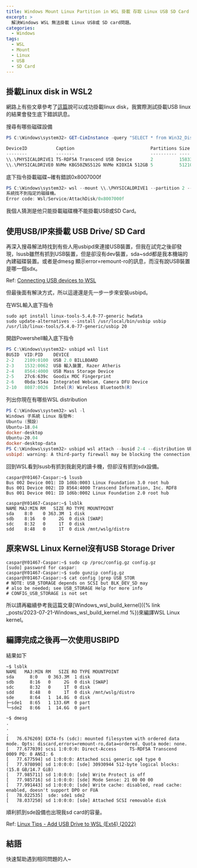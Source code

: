 ```yaml
---
title: Windows Mount Linux Partition in WSL 掛載 存取 Linux USB SD Card
excerpt: >
  解決Windows WSL 無法掛載 Linux USB或 SD card問題。
categories:
  - Windows
tags:
  - WSL
  - Mount
  - Linux
  - USB
  - SD Card
---
```

## 掛載Linux disk in WSL2

網路上有些文章參考了[這篇](https://learn.microsoft.com/en-us/windows/wsl/wsl2-mount-disk)說可以成功掛載linux disk，我實際測試掛載USB linux的結果會發生底下錯誤訊息。

搜尋有哪些磁碟設備
```powershell
PS C:\Windows\system32> GET-CimInstance -query "SELECT * from Win32_DiskDrive"

DeviceID           Caption                             Partitions Size         Model
--------           -------                             ---------- ----         -----
\\.\PHYSICALDRIVE1 TS-RDF5A Transcend USB Device       2          15833664000  TS-RDF5A Transcend USB Device
\\.\PHYSICALDRIVE0 NVMe KBG50ZNS512G NVMe KIOXIA 512GB 5          512105932800 NVMe KBG50ZNS512G NVMe KIOXIA 512GB
```

底下指令掛載磁碟~確有錯誤0x8007000f
```powershell
PS C:\Windows\system32> wsl --mount \\.\PHYSICALDRIVE1 --partition 2 --type EXT4
系統找不到指定的磁碟機。
Error code: Wsl/Service/AttachDisk/0x8007000f
```

我個人猜測是他只能掛載磁碟機不能掛載USB或SD Card。

## 使用USB/IP來掛載 USB Drive/ SD Card

再深入搜尋解法時找到有些人用usbipd來連接USB裝置，但我在試完之後卻發現，lsusb雖然有抓到USB裝置，但是卻沒有dev裝置，sda~sdd都是我本機端的內建磁碟裝置。或者是dmesg 顯示error=remount-ro的訊息，而沒有說USB裝置是哪一個sdx。

Ref: [Connecting USB devices to WSL](https://devblogs.microsoft.com/commandline/connecting-usb-devices-to-wsl/)

但最後面有解決方式，所以這邊還是先一步一步來安裝usbipd。

在WSL輸入底下指令
```console
sudo apt install linux-tools-5.4.0-77-generic hwdata
sudo update-alternatives --install /usr/local/bin/usbip usbip /usr/lib/linux-tools/5.4.0-77-generic/usbip 20
```

開啟Powershell輸入底下指令
```powershell
PS C:\Windows\system32> usbipd wsl list
BUSID  VID:PID    DEVICE                                                        STATE
2-2    2109:0100  USB 2.0 BILLBOARD                                             Not attached
2-3    1532:0062  USB 輸入裝置, Razer Atheris                                   Not attached
2-4    8564:4000  USB Mass Storage Device                                       Not attached
2-5    27c6:639c  Goodix MOC Fingerprint                                        Not attached
2-6    0bda:554a  Integrated Webcam, Camera DFU Device                          Not attached
2-10   8087:0026  Intel(R) Wireless Bluetooth(R)                                Not attached
```

列出你現在有哪些WSL distribution
```powershell
PS C:\Windows\system32> wsl -l
Windows 子系統 Linux 版發佈:
Ubuntu (預設)
Ubuntu-18.04
docker-desktop
Ubuntu-20.04
docker-desktop-data
PS C:\Windows\system32> usbipd wsl attach --busid 2-4 --distribution Ubuntu-18.04
usbipd: warning: A third-party firewall may be blocking the connection; ensure TCP port 3240 is allowed.
```

回到WSL看到lsusb有抓到我創見的讀卡機，但卻沒有抓到sdx設備。
```console
caspar@Y01467-Caspar:~$ lsusb
Bus 002 Device 001: ID 1d6b:0003 Linux Foundation 3.0 root hub
Bus 001 Device 002: ID 8564:4000 Transcend Information, Inc. RDF8
Bus 001 Device 001: ID 1d6b:0002 Linux Foundation 2.0 root hub

caspar@Y01467-Caspar:~$ lsblk
NAME MAJ:MIN RM   SIZE RO TYPE MOUNTPOINT
sda    8:0    0 363.3M  1 disk
sdb    8:16   0     2G  0 disk [SWAP]
sdc    8:32   0     1T  0 disk
sdd    8:48   0     1T  0 disk /mnt/wslg/distro
```

## 原來WSL Linux Kernel沒有USB Storage Driver

```
caspar@Y01467-Caspar:~$ sudo cp /proc/config.gz config.gz
[sudo] password for caspar:
caspar@Y01467-Caspar:~$ sudo gunzip config.gz
caspar@Y01467-Caspar:~$ cat config |grep USB_STOR
# NOTE: USB_STORAGE depends on SCSI but BLK_DEV_SD may
# also be needed; see USB_STORAGE Help for more info
# CONFIG_USB_STORAGE is not set
```

所以請再繼續參考我這篇文章[Windows_wsl_build_kernel]({% link _posts/2023-07-21-Windows_wsl_build_kernel.md %})來編譯WSL Linux kernel。

## 編譯完成之後再一次使用USBIPD

結果如下
```console
~$ lsblk
NAME   MAJ:MIN RM   SIZE RO TYPE MOUNTPOINT
sda      8:0    0 363.3M  1 disk
sdb      8:16   0     2G  0 disk [SWAP]
sdc      8:32   0     1T  0 disk
sdd      8:48   0     1T  0 disk /mnt/wslg/distro
sde      8:64   1  14.8G  0 disk
├─sde1   8:65   1 133.6M  0 part
└─sde2   8:66   1  14.6G  0 part
```

```console
~$ dmesg
.
.
.
[   76.676269] EXT4-fs (sdc): mounted filesystem with ordered data mode. Opts: discard,errors=remount-ro,data=ordered. Quota mode: none.
[   77.677039] scsi 1:0:0:0: Direct-Access     TS-RDF5A Transcend        0009 PQ: 0 ANSI: 6
[   77.677594] sd 1:0:0:0: Attached scsi generic sg4 type 0
[   77.978090] sd 1:0:0:0: [sde] 30930944 512-byte logical blocks: (15.8 GB/14.7 GiB)
[   77.985711] sd 1:0:0:0: [sde] Write Protect is off
[   77.985716] sd 1:0:0:0: [sde] Mode Sense: 21 00 00 00
[   77.991443] sd 1:0:0:0: [sde] Write cache: disabled, read cache: enabled, doesn't support DPO or FUA
[   78.022535]  sde: sde1 sde2
[   78.037250] sd 1:0:0:0: [sde] Attached SCSI removable disk
```

順利抓到sde設備也出現我sd card的容量。

Ref: [Linux Tips - Add USB Drive to WSL (Ext4) (2022)](https://www.youtube.com/watch?v=iyBfQXmyH4o)

## 結語
快速幫助遇到相同問題的人~